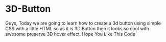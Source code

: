 # 3D-Button
Guys, Today  we are going to learn how to create a 3d button using simple CSS with a little HTML so as it is 3D Button then it looks so cool with awesome preserve 3D hover effect. Hope You Like This Code

